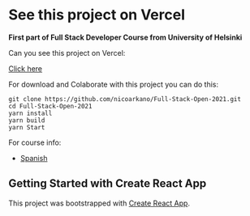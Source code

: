 # See this project on Vercel

<strong>First part of Full Stack Developer Course from University of Helsinki </strong>

Can you see this project on Vercel:

<a href="https://course-info-nine.vercel.app">Click here</a>

For download and Colaborate with this project you can do this: 


```
git clone https://github.com/nicoarkano/Full-Stack-Open-2021.git
cd Full-Stack-Open-2021
yarn install
yarn build
yarn Start
```

For course info:
  <ul>
  <li><a href="https://fullstackopen.com/es/part1/introduccion_a_react">Spanish</a></li>
  </ul>

## Getting Started with Create React App

This project was bootstrapped with [Create React App](https://github.com/facebook/create-react-app).
